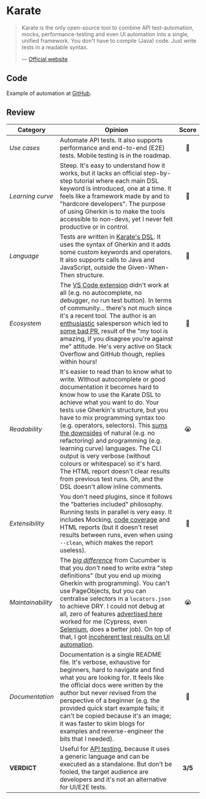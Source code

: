 # Karate

> Karate is the only open-source tool to combine API test-automation, mocks, performance-testing and even UI automation into a single, unified framework. You don't have to compile (Java) code. Just write tests in a readable syntax.
>
> — [Official website](https://intuit.github.io/karate/)

## Code

Example of automation at [GitHub](https://github.com/rbaduman/start-testing/tree/main/code/framework/karate).

## Review

| Category          | Opinion |  Score   |
| ----------------- | ------- | :------: |
| _Use cases_       | Automate API tests. It also supports performance and end-to-end (E2E) tests. Mobile testing is in the roadmap. |    🥇    |
| _Learning curve_  | Steep. It's easy to understand how it works, but it lacks an official step-by-step tutorial where each main DSL keyword is introduced, one at a time. It feels like a framework made by and to "hardcore developers". The purpose of using Gherkin is to make the tools accessible to non-devs, yet I never felt productive or in control. |    🥈    |
| _Language_      | Tests are written in [Karate's DSL](https://hackernoon.com/yes-karate-is-not-true-bdd-698bf4a9be39). It uses the syntax of Gherkin and it adds some custom keywords and operators. It also supports calls to Java and JavaScript, outside the Given-When-Then structure. |    🥇    |
| _Ecosystem_       | The [VS Code extension](https://marketplace.visualstudio.com/items?itemName=kirkslota.karate-runner) didn't work at all (e.g. no autocomplete, no debugger, no run test button). In terms of community… there's not much since it's a recent tool. The author is an [enthusiastic](https://twitter.com/KarateDSL/status/1167533484560142336) salesperson which led to [some bad PR](https://twitter.com/jarbon/status/1136589061605416961), result of the "my tool is amazing, if you disagree you're against me" attitude. He's very active on Stack Overflow and GitHub though, replies within hours! |    🥉    |
| _Readability_     | It's easier to read than to know what to write. Without autocomplete or good documentation it becomes hard to know how to use the Karate DSL to achieve what you want to do. Your tests use Gherkin's structure, but you have to mix programming syntax too (e.g. operators, selectors). This [sums the downsides](https://club.ministryoftesting.com/t/karate-for-test-automation-what-is-your-experience/39336/2) of natural (e.g. no refactoring) and programming (e.g. learning curve) languages. The CLI output is very verbose (without colours or whitespace) so it's hard. The HTML report doesn't clear results from previous test runs. Oh, and the DSL doesn't allow inline comments. |    😭    |
| _Extensibility_   | You don't need plugins, since it follows the "batteries included" philosophy. Running tests in parallel is very easy. It includes Mocking, [code coverage](https://github.com/intuit/karate/tree/master/karate-demo#code-coverage-using-jacoco) and HTML reports (but it doesn't reset results between runs, even when using `--clean`, which makes the report useless). |    🥈    |
| _Maintainability_ | The [*big difference*](https://intuit.github.io/karate/#cucumber-vs-karate) from Cucumber is that you *don't* need to write extra "step definitions" (but you end up mixing Gherkin with programming). You can't use PageObjects, but you can centralise selectors in a `locators.json` to achieve DRY.  I could not debug at all, zero of features [advertised here](https://twitter.com/KarateDSL/status/1167533484560142336) worked for me (Cypress, even [Selenium](https://hackernoon.com/the-world-needs-an-alternative-to-selenium-so-we-built-one-zrk3j3nyr), does a better job). On top of that, I got [incoherent test results on UI automation](https://stackoverflow.com/questions/62308044/karate-ui-automation-test-results-are-not-coherent). |    😭    |
| _Documentation_   | Documentation is a single README file. It's verbose, exhaustive for beginners, hard to navigate and find what you are looking for. It feels like the official docs were written by the author but never revised from the perspective of a beginner (e.g. the provided quick start example fails; it can't be copied because it's an image; it was faster to skim blogs for examples and reverse-engineer the bits that I needed). |    🥉    |
| **VERDICT**       | Useful for [API testing](https://docs.google.com/document/d/1ETTrdMVcBXaPjdKY-_67zCWBsi2Ctc5DIQUIfr02H7A/edit), because it uses a generic language and can be executed as a standalone. But don't be fooled, the target audience are developers and it's not an alternative for UI/E2E tests. | **3/5** |
